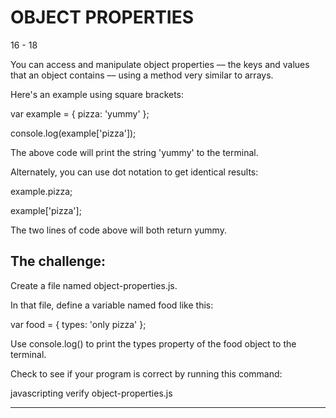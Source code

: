 # OBJECT PROPERTIES
16 - 18

You can access and manipulate object properties –– the keys and values that an object contains –– using a method very similar to arrays.

Here's an example using square brackets:

var example = {
  pizza: 'yummy'
};

console.log(example['pizza']);

The above code will print the string 'yummy' to the terminal.

Alternately, you can use dot notation to get identical results:

example.pizza;

example['pizza'];

The two lines of code above will both return yummy.

## The challenge:

Create a file named object-properties.js.

In that file, define a variable named food like this:

var food = {
  types: 'only pizza'
};

Use console.log() to print the types property of the food object to the terminal.

Check to see if your program is correct by running this command:

javascripting verify object-properties.js


-------------------